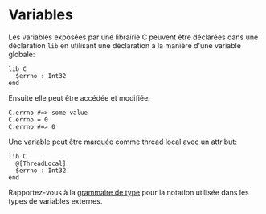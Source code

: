 # Variables

Les variables exposées par une librairie C peuvent être déclarées dans une déclaration `lib` en utilisant une déclaration à la manière d'une variable globale:

```crystal
lib C
  $errno : Int32
end
```

Ensuite elle peut être accédée et modifiée:

```crystal
C.errno #=> some value
C.errno = 0
C.errno #=> 0
```

Une variable peut être marquée comme thread local avec un attribut:

```crystal
lib C
  @[ThreadLocal]
  $errno : Int32
end
```

Rapportez-vous à la [grammaire de type](../type_grammar.html) pour la notation utilisée dans les types de variables externes.
